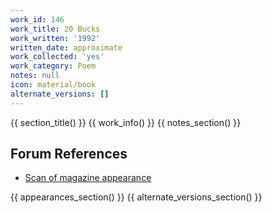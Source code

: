 ```yaml
---
work_id: 146
work_title: 20 Bucks
work_written: '1992'
written_date: approximate
work_collected: 'yes'
work_category: Poem
notes: null
icon: material/book
alternate_versions: []
---
```


{{ section_title() }}
{{ work_info() }}
{{ notes_section() }}
## Forum References
- [Scan of magazine appearance](https://bukowskiforum.com/threads/sisyphus-leaves-10-poems.11197/)

{{ appearances_section() }}
{{ alternate_versions_section() }}